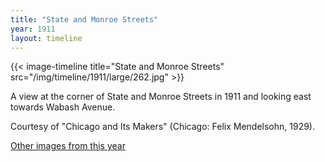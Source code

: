 ```yaml
---
title: "State and Monroe Streets"
year: 1911
layout: timeline
---
```


{{< image-timeline title="State and Monroe Streets" src="/img/timeline/1911/large/262.jpg" >}}


A view at the corner of State and Monroe Streets in 1911 and looking east towards Wabash Avenue. 

Courtesy of "Chicago and Its Makers" (Chicago: Felix Mendelsohn, 1929).

[Other images from this year](/historical/timeline/1911)